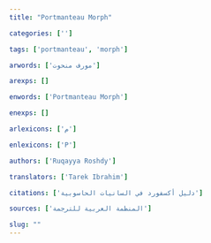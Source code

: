 ```yaml
---
title: "Portmanteau Morph"

categories: ['']

tags: ['portmanteau', 'morph']

arwords: ['مورف منحوت']

arexps: []

enwords: ['Portmanteau Morph']

enexps: []

arlexicons: ['م']

enlexicons: ['P']

authors: ['Ruqayya Roshdy']

translators: ['Tarek Ibrahim']

citations: ['دليل أكسفورد في السانيات الحاسوبية']

sources: ['المنظمة العربية للترجمة']

slug: ""
---
```

